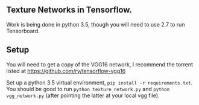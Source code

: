 ## Texture Networks in Tensorflow.

Work is being done in python 3.5, though you will need to use 2.7 to run Tensorboard.

## Setup

You will need to get a copy of the VGG16 network, I recommend the torrent listed at https://github.com/ry/tensorflow-vgg16

Set up a python 3.5 virtual environment, `pip install -r requirements.txt`. You should be good to run `python texture_network.py` and `python vgg_network.py` (after pointing the latter at your local vgg file).